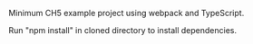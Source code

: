 Minimum CH5 example project using webpack and TypeScript.

Run "npm install" in cloned directory to install dependencies.
